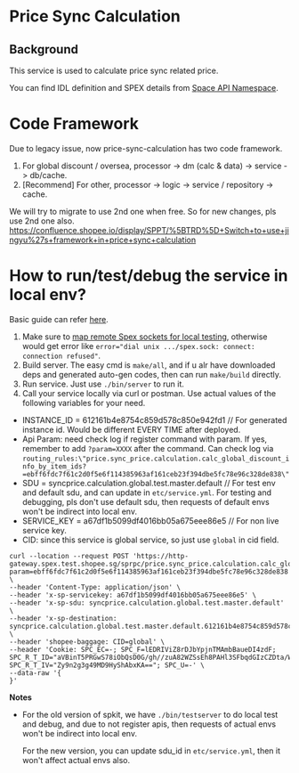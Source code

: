 # Price Sync Calculation
Background
----------------
This service is used to calculate price sync related price.

You can find IDL definition and SPEX details from [Space API Namespace](https://space.shopee.io/spex/api_namespaces/api_namespace_categories/422010/api_namespaces/422089).

# Code Framework
Due to legacy issue, now price-sync-calculation has two code framework.
1. For global discount / oversea, processor -> dm (calc & data) -> service -> db/cache.
2. [Recommend] For other, processor -> logic -> service / repository -> cache.

We will try to migrate to use 2nd one when free.
So for new changes, pls use 2nd one also.
https://confluence.shopee.io/display/SPPT/%5BTRD%5D+Switch+to+use+jingyu%27s+framework+in+price+sync+calculation

# How to run/test/debug the service in local env?
Basic guide can refer [here](https://spkit.shopee.io/guide/tutorials/1.setup.html#run).
1. Make sure to [map remote Spex sockets for local testing](https://confluence.shopee.io/display/SPDC/Map+remote+Spex+sockets+for+local+testing), otherwise would get error like `error="dial unix .../spex.sock: connect: connection refused"`.
2. Build server. The easy cmd is `make/all`, and if u alr have downloaded deps and generated auto-gen codes, then can run `make/build` directly.
3. Run service. Just use `./bin/server` to run it.
4. Call your service locally via curl or postman. Use actual values of the following variables for your need.
- INSTANCE_ID = 612161b4e8754c859d578c850e942fd1 // For generated instance id. Would be different EVERY TIME after deployed.
- Api Param: need check log if register command with param. If yes, remember to add `?param=XXXX` after the command. Can check log via `routing_rules:\"price.sync_price.calculation.calc_global_discount_info_by_item_ids?=ebff6fdc7f61c2d0f5e6f114385963af161ceb23f394dbe5fc78e96c328de838\"`
- SDU = syncprice.calculation.global.test.master.default // For test env and default sdu, and can update in `etc/service.yml`. For testing and debugging, pls don't use default sdu, then requests of default envs won't be indirect into local env.
- SERVICE_KEY = a67df1b5099df4016bb05a675eee86e5 // For non live service key.
- CID: since this service is global service, so just use `global` in cid field.
```
curl --location --request POST 'https://http-gateway.spex.test.shopee.sg/sprpc/price.sync_price.calculation.calc_global_discount_info_by_item_ids?param=ebff6fdc7f61c2d0f5e6f114385963af161ceb23f394dbe5fc78e96c328de838' \
--header 'Content-Type: application/json' \
--header 'x-sp-servicekey: a67df1b5099df4016bb05a675eee86e5' \
--header 'x-sp-sdu: syncprice.calculation.global.test.master.default' \
--header 'x-sp-destination: syncprice.calculation.global.test.master.default.612161b4e8754c859d578c850e942fd1' \
--header 'shopee-baggage: CID=global' \
--header 'Cookie: SPC_EC=-; SPC_F=lEDRIViZ8rDJbYpjnTMAmbBaueDI4zdF; SPC_R_T_ID="aVBinT5PRGwS78iObQsD0G/gh//zuA82WZSsEh8PAHl3SFbqdGIzCZDta/WiO4U1kvWyv1eGe4RWbFKgWsUkT2SpRfNQhj0/Id+SnHyeswo="; SPC_R_T_IV="Zy9n2g3g49MD9HyShAbxKA=="; SPC_U=-' \
--data-raw '{
}'
```
**Notes**
- For the old version of spkit, we have `./bin/testserver` to do local test and debug,
  and due to not register apis, then requests of actual envs won't be indirect into local env.

  For the new version, you can update sdu_id in `etc/service.yml`, then it won't affect actual envs also.
